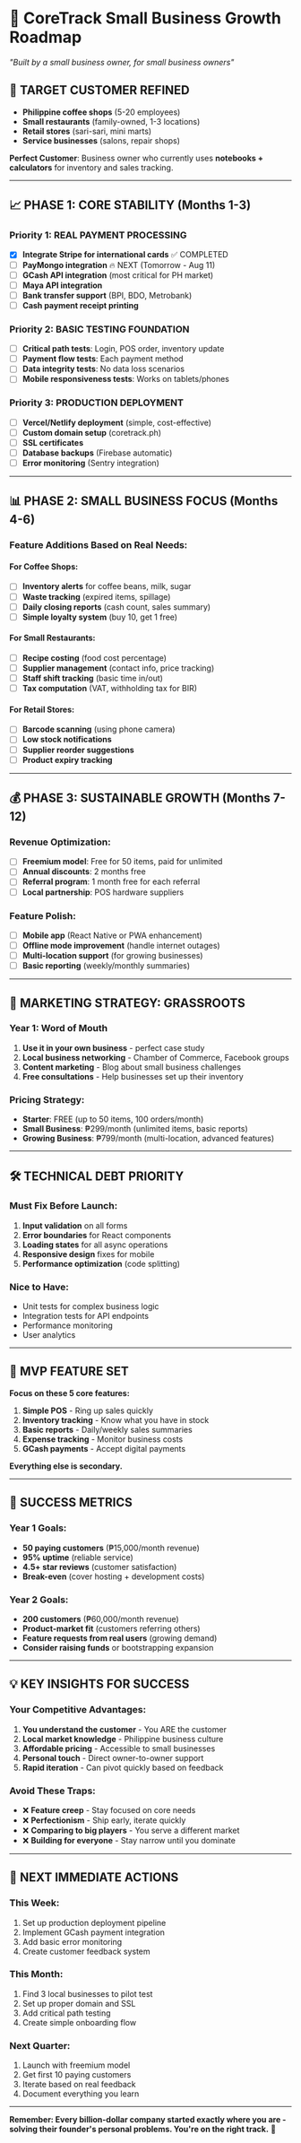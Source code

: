 # 🏪 CoreTrack Small Business Growth Roadmap

*"Built by a small business owner, for small business owners"*

## 🎯 **TARGET CUSTOMER REFINED**
- **Philippine coffee shops** (5-20 employees)
- **Small restaurants** (family-owned, 1-3 locations)  
- **Retail stores** (sari-sari, mini marts)
- **Service businesses** (salons, repair shops)

**Perfect Customer**: Business owner who currently uses **notebooks + calculators** for inventory and sales tracking.

---

## 📈 **PHASE 1: CORE STABILITY (Months 1-3)**

### **Priority 1: REAL PAYMENT PROCESSING**
- [x] **Integrate Stripe for international cards** ✅ COMPLETED
- [ ] **PayMongo integration** 🔥 NEXT (Tomorrow - Aug 11)
- [ ] **GCash API integration** (most critical for PH market)
- [ ] **Maya API integration** 
- [ ] **Bank transfer support** (BPI, BDO, Metrobank)
- [ ] **Cash payment receipt printing**

### **Priority 2: BASIC TESTING FOUNDATION**
- [ ] **Critical path tests**: Login, POS order, inventory update
- [ ] **Payment flow tests**: Each payment method
- [ ] **Data integrity tests**: No data loss scenarios
- [ ] **Mobile responsiveness tests**: Works on tablets/phones

### **Priority 3: PRODUCTION DEPLOYMENT**
- [ ] **Vercel/Netlify deployment** (simple, cost-effective)
- [ ] **Custom domain setup** (coretrack.ph)
- [ ] **SSL certificates** 
- [ ] **Database backups** (Firebase automatic)
- [ ] **Error monitoring** (Sentry integration)

---

## 📊 **PHASE 2: SMALL BUSINESS FOCUS (Months 4-6)**

### **Feature Additions Based on Real Needs:**

#### **For Coffee Shops:**
- [ ] **Inventory alerts** for coffee beans, milk, sugar
- [ ] **Waste tracking** (expired items, spillage)
- [ ] **Daily closing reports** (cash count, sales summary)
- [ ] **Simple loyalty system** (buy 10, get 1 free)

#### **For Small Restaurants:**
- [ ] **Recipe costing** (food cost percentage)
- [ ] **Supplier management** (contact info, price tracking)
- [ ] **Staff shift tracking** (basic time in/out)
- [ ] **Tax computation** (VAT, withholding tax for BIR)

#### **For Retail Stores:**
- [ ] **Barcode scanning** (using phone camera)
- [ ] **Low stock notifications** 
- [ ] **Supplier reorder suggestions**
- [ ] **Product expiry tracking**

---

## 💰 **PHASE 3: SUSTAINABLE GROWTH (Months 7-12)**

### **Revenue Optimization:**
- [ ] **Freemium model**: Free for 50 items, paid for unlimited
- [ ] **Annual discounts**: 2 months free
- [ ] **Referral program**: 1 month free for each referral
- [ ] **Local partnership**: POS hardware suppliers

### **Feature Polish:**
- [ ] **Mobile app** (React Native or PWA enhancement)
- [ ] **Offline mode improvement** (handle internet outages)
- [ ] **Multi-location support** (for growing businesses)
- [ ] **Basic reporting** (weekly/monthly summaries)

---

## 🎪 **MARKETING STRATEGY: GRASSROOTS**

### **Year 1: Word of Mouth**
1. **Use it in your own business** - perfect case study
2. **Local business networking** - Chamber of Commerce, Facebook groups
3. **Content marketing** - Blog about small business challenges
4. **Free consultations** - Help businesses set up their inventory

### **Pricing Strategy:**
- **Starter**: FREE (up to 50 items, 100 orders/month)
- **Small Business**: ₱299/month (unlimited items, basic reports)
- **Growing Business**: ₱799/month (multi-location, advanced features)

---

## 🛠️ **TECHNICAL DEBT PRIORITY**

### **Must Fix Before Launch:**
1. **Input validation** on all forms
2. **Error boundaries** for React components  
3. **Loading states** for all async operations
4. **Responsive design** fixes for mobile
5. **Performance optimization** (code splitting)

### **Nice to Have:**
- Unit tests for complex business logic
- Integration tests for API endpoints
- Performance monitoring
- User analytics

---

## 📱 **MVP FEATURE SET**

**Focus on these 5 core features:**
1. **Simple POS** - Ring up sales quickly
2. **Inventory tracking** - Know what you have in stock
3. **Basic reports** - Daily/weekly sales summaries  
4. **Expense tracking** - Monitor business costs
5. **GCash payments** - Accept digital payments

**Everything else is secondary.**

---

## 🎯 **SUCCESS METRICS**

### **Year 1 Goals:**
- **50 paying customers** (₱15,000/month revenue)
- **95% uptime** (reliable service)
- **4.5+ star reviews** (customer satisfaction)
- **Break-even** (cover hosting + development costs)

### **Year 2 Goals:**  
- **200 customers** (₱60,000/month revenue)
- **Product-market fit** (customers referring others)
- **Feature requests from real users** (growing demand)
- **Consider raising funds** or bootstrapping expansion

---

## 💡 **KEY INSIGHTS FOR SUCCESS**

### **Your Competitive Advantages:**
1. **You understand the customer** - You ARE the customer
2. **Local market knowledge** - Philippine business culture
3. **Affordable pricing** - Accessible to small businesses  
4. **Personal touch** - Direct owner-to-owner support
5. **Rapid iteration** - Can pivot quickly based on feedback

### **Avoid These Traps:**
- ❌ **Feature creep** - Stay focused on core needs
- ❌ **Perfectionism** - Ship early, iterate quickly
- ❌ **Comparing to big players** - You serve a different market
- ❌ **Building for everyone** - Stay narrow until you dominate

---

## 🚀 **NEXT IMMEDIATE ACTIONS**

### **This Week:**
1. Set up production deployment pipeline
2. Implement GCash payment integration
3. Add basic error monitoring
4. Create customer feedback system

### **This Month:**
1. Find 3 local businesses to pilot test
2. Set up proper domain and SSL
3. Add critical path testing
4. Create simple onboarding flow

### **Next Quarter:**
1. Launch with freemium model
2. Get first 10 paying customers
3. Iterate based on real feedback
4. Document everything you learn

---

**Remember: Every billion-dollar company started exactly where you are - solving their founder's personal problems. You're on the right track.** 🎯
